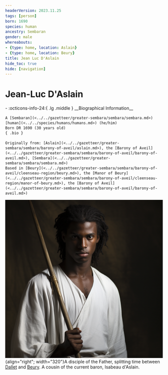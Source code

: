 ```yaml
---
headerVersion: 2023.11.25
tags: [person]
born: 1690
species: human
ancestry: Sembaran
gender: male
whereabouts:
- {type: home, location: Aslain}
- {type: home, location: Beury}
title: Jean Luc D'Aslain
hide_toc: true
hide: [navigation]
---
```

# Jean-Luc D'Aslain
<div class="grid cards ext-narrow-margin ext-one-column" markdown>
- :octicons-info-24:{ .lg .middle } __Biographical Information__

    A [Sembaran](<../../gazetteer/greater-sembara/sembara/sembara.md>) [human](<../../species/humans/humans.md>) (he/him)  
    Born DR 1690 (30 years old)  
    { .bio }

    Originally from: [Aslain](<../../gazetteer/greater-sembara/sembara/barony-of-aveil/aslain.md>), the [Barony of Aveil](<../../gazetteer/greater-sembara/sembara/barony-of-aveil/barony-of-aveil.md>), [Sembara](<../../gazetteer/greater-sembara/sembara/sembara.md>)
    Based in [Beury](<../../gazetteer/greater-sembara/sembara/barony-of-aveil/cleenseau-region/beury.md>), the [Manor of Beury](<../../gazetteer/greater-sembara/sembara/barony-of-aveil/cleenseau-region/manor-of-beury.md>), the [Barony of Aveil](<../../gazetteer/greater-sembara/sembara/barony-of-aveil/barony-of-aveil.md>)
</div>


![Jean Luc D Aslain](../../assets/jean-luc-d-aslain.png){align="right"; width="320"}A disciple of the Father, splitting time between [Dallet](<../../gazetteer/greater-sembara/sembara/barony-of-aveil/dallet.md>) and [Beury](<../../gazetteer/greater-sembara/sembara/barony-of-aveil/cleenseau-region/beury.md>). A cousin of the current baron, Isabeau d'Aslain.


